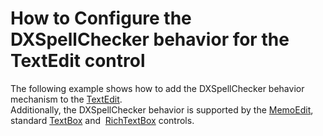 # How to Configure the DXSpellChecker behavior for the TextEdit control


The following example shows how to add the DXSpellChecker behavior mechanism to the <a href="https://documentation.devexpress.com/WPF/DevExpress.Xpf.Editors.TextEdit.class">TextEdit</a>. <br>Additionally, the DXSpellChecker behavior is supported by the <a href="https://documentation.devexpress.com/WindowsForms/DevExpress.XtraEditors.MemoEdit.class">MemoEdit</a>, standard <a href="https://www.google.ru/url?sa=t&rct=j&q=&esrc=s&source=web&cd=13&ved=0ahUKEwjr4P2eoqLXAhXiQpoKHS3MClIQFgheMAw&url=https%3A%2F%2Fmsdn.microsoft.com%2Fen-us%2Flibrary%2Fsystem.windows.controls.textbox(v%3Dvs.110).aspx&usg=AOvVaw3jc0KP60zAhRNBEvYZDi3S">TextBox</a> and  <a href="https://msdn.microsoft.com/en-us/library/system.windows.controls.richtextbox(v=vs.110).aspx">RichTextBox</a> controls.<br><br>

<br/>


